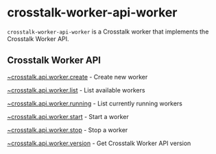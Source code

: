 crosstalk-worker-api-worker
===========================

`crosstalk-worker-api-worker` is a Crosstalk worker that implements the Crosstalk Worker API.

## Crosstalk Worker API

[~crosstalk.api.worker.create](/crosstalk/crosstalk-worker-api-worker/wiki/~crosstalk.api.worker.create) - Create new worker

[~crosstalk.api.worker.list](/crosstalk/crosstalk-worker-api-worker/wiki/~crosstalk.api.worker.list) - List available workers

[~crosstalk.api.worker.running](/crosstalk/crosstalk-worker-api-worker/wiki/~crosstalk.api.worker.running) - List currently running workers

[~crosstalk.api.worker.start](/crosstalk/crosstalk-worker-api-worker/wiki/~crosstalk.api.worker.start) - Start a worker

[~crosstalk.api.worker.stop](/crosstalk/crosstalk-worker-api-worker/wiki/~crosstalk.api.worker.stop) - Stop a worker

[~crosstalk.api.worker.version](/crosstalk/crosstalk-worker-api-worker/wiki/~crosstalk.api.worker.version) - Get Crosstalk Worker API version